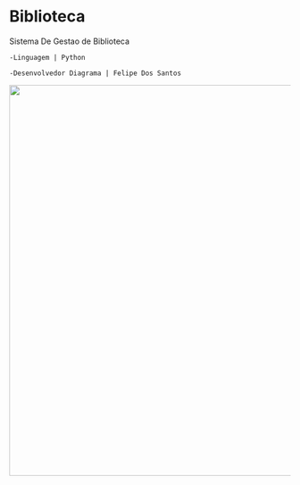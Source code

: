 # Biblioteca

Sistema De Gestao de Biblioteca

    -Linguagem | Python

    -Desenvolvedor Diagrama | Felipe Dos Santos 

   <p aling="center">
        <img src= "https://github.com/RicKPB/Biblioteca/assets/125623524/3bb68a61-428a-4c8c-bf7e-5931bf12a4a0" width= '700px'/> 
   </p>



